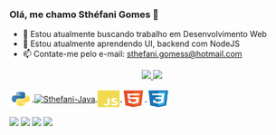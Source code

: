 ### Olá, me chamo Sthéfani Gomes 👋

- 🔭 Estou atualmente buscando trabalho em Desenvolvimento Web
- 🌱 Estou atualmente aprendendo UI, backend com NodeJS
- 📫 Contate-me pelo e-mail: sthefani.gomess@hotmail.com 


<div align="center">
  <a href="https://github.com/sthefanigomess">
  <img height="180em" src="https://github-readme-stats.vercel.app/api?username=sthefanigomess&show_icons=true&theme=tokyonight&include_all_commits=true&count_private=true"/>
  <img height="180em" src="https://github-readme-stats.vercel.app/api/top-langs/?username=sthefanigomess&layout=compact&langs_count=7&theme=tokyonight"/>
</div>

<div style="display: inline_block"><br>
  <img align="center" alt=Sthefani" height="30" width="40" src="https://raw.githubusercontent.com/devicons/devicon/master/icons/python/python-original.svg">
 <img align="center" alt="Sthefani-Java" height="30" width="40" src="https://cdn.jsdelivr.net/gh/devicons/devicon/icons/java/java-original.svg">

  <img align="center" alt="Sthefani-Js" height="30" width="40" src="https://raw.githubusercontent.com/devicons/devicon/master/icons/javascript/javascript-plain.svg">
  <img align="center" alt="Sthefani-HTML" height="30" width="40" src="https://raw.githubusercontent.com/devicons/devicon/master/icons/html5/html5-original.svg">
  <img align="center" alt="Sthefani-CSS" height="30" width="40" src="https://raw.githubusercontent.com/devicons/devicon/master/icons/css3/css3-original.svg">
  </div><br>
  
  <div>
    <a href="https://www.instagram.com/sthefanigomess/" target="_blank"><img src="https://img.shields.io/badge/-Instagram-%23E4405F?style=for-the-badge&logo=instagram&logoColor=white" target="_blank"></a> 
   <a href="https://discord.com/users/sthefanigomess" target="_blank"><img src="https://img.shields.io/badge/Discord-7289DA?style=for-the-badge&logo=discord&logoColor=white" target="_blank"></a> 
    <a href="https://www.linkedin.com/in/sthefani-gomes-a09156a2/" target="_blank"><img src="https://img.shields.io/badge/-LinkedIn-%230077B5?style=for-the-badge&logo=linkedin&logoColor=white" target="_blank"></a> 
   <a href = "mailto:sthefani.gomesx@gmail.com"><img src="https://img.shields.io/badge/-Gmail-%23333?style=for-the-badge&logo=gmail&logoColor=white" target="_blank"></a
    
  </div>
     
